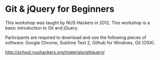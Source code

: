 Git & jQuery for Beginners
=======================
This workshop was taught by NUS Hackers in 2012. This workshop is a basic introduction to Git and jQuery.

Participants are required to download and use the following pieces of software: Google Chrome, Sublime Text 2, Github for Windows, Git (OSX).

http://school.nushackers.org/materials/gitjquery/


